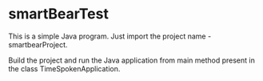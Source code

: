 # smartBearTest
This is a simple Java program. Just import the  project name - smartbearProject.

Build the project and run the Java application from main method present in the class TimeSpokenApplication.
